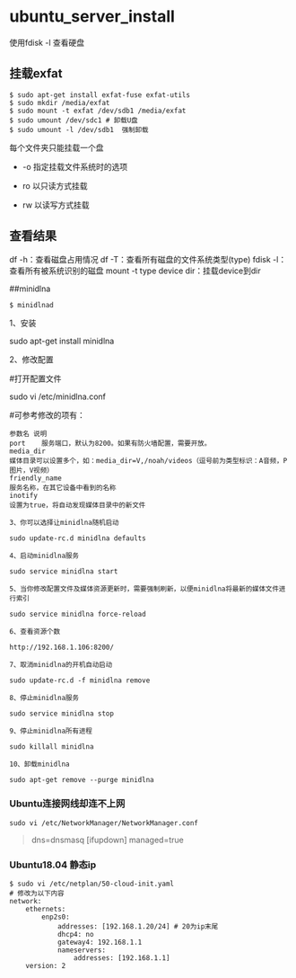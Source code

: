 # ubuntu_server_install

使用fdisk -l 查看硬盘　

## 挂载exfat
```shell
$ sudo apt-get install exfat-fuse exfat-utils
$ sudo mkdir /media/exfat
$ sudo mount -t exfat /dev/sdb1 /media/exfat
$ sudo umount /dev/sdc1 # 卸载U盘
$ sudo umount -l /dev/sdb1  强制卸载 
```
每个文件夹只能挂载一个盘
- -o 指定挂载文件系统时的选项 

- ro 以只读方式挂载

- rw 以读写方式挂载

## 查看结果
df -h：查看磁盘占用情况
df -T：查看所有磁盘的文件系统类型(type)
fdisk -l：查看所有被系统识别的磁盘
mount -t type device dir：挂载device到dir

##minidlna
```shell
$ minidlnad
```
1、安装

sudo apt-get install minidlna

2、修改配置


#打开配置文件

sudo vi /etc/minidlna.conf

#可参考修改的项有：
```
参数名	说明
port	服务端口，默认为8200。如果有防火墙配置，需要开放。
media_dir
媒体目录可以设置多个，如：media_dir=V,/noah/videos（逗号前为类型标识：A音频，P图片，V视频）
friendly_name
服务名称，在其它设备中看到的名称
inotify
设置为true，将自动发现媒体目录中的新文件

3、你可以选择让minidlna随机启动

sudo update-rc.d minidlna defaults

4、启动minidlna服务

sudo service minidlna start

5、当你修改配置文件及媒体资源更新时，需要强制刷新，以便minidlna将最新的媒体文件进行索引

sudo service minidlna force-reload

6、查看资源个数

http://192.168.1.106:8200/

7、取消minidlna的开机自动启动

sudo update-rc.d -f minidlna remove

8、停止minidlna服务

sudo service minidlna stop

9、停止minidlna所有进程

sudo killall minidlna

10、卸载minidlna

sudo apt-get remove --purge minidlna
```

### Ubuntu连接网线却连不上网

```shell
sudo vi /etc/NetworkManager/NetworkManager.conf
```
> dns=dnsmasq
> [ifupdown]
> managed=true


### Ubuntu18.04 静态ip
```shell
$ sudo vi /etc/netplan/50-cloud-init.yaml
# 修改为以下内容
network:
    ethernets:
        enp2s0:
            addresses: [192.168.1.20/24] # 20为ip末尾
            dhcp4: no
            gateway4: 192.168.1.1
            nameservers:
                addresses: [192.168.1.1]
    version: 2
```